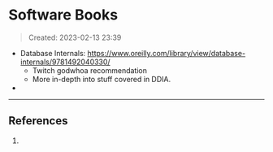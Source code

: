 # Software Books
> Created: 2023-02-13 23:39

+ Database Internals: https://www.oreilly.com/library/view/database-internals/9781492040330/
	+ Twitch godwhoa recommendation
	+ More in-depth into stuff covered in DDIA.
+ 

----

## References
1. 